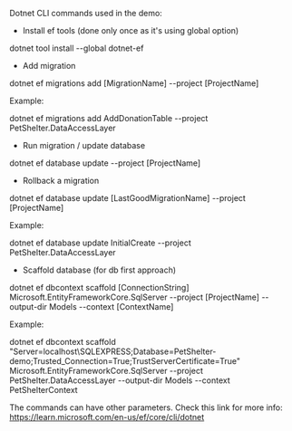 Dotnet CLI commands used in the demo:

- Install ef tools (done only once as it's using global option)

dotnet tool install --global dotnet-ef

- Add migration

dotnet ef migrations add [MigrationName] --project [ProjectName]

Example: 

dotnet ef migrations add AddDonationTable --project PetShelter.DataAccessLayer

- Run migration / update database

dotnet ef database update --project [ProjectName]

- Rollback a migration

dotnet ef database update [LastGoodMigrationName] --project [ProjectName]

Example: 

dotnet ef database update InitialCreate --project PetShelter.DataAccessLayer

- Scaffold database (for db first approach)

dotnet ef dbcontext scaffold [ConnectionString] Microsoft.EntityFrameworkCore.SqlServer --project [ProjectName] --output-dir Models --context [ContextName]

Example:

dotnet ef dbcontext scaffold "Server=localhost\SQLEXPRESS;Database=PetShelter-demo;Trusted_Connection=True;TrustServerCertificate=True" Microsoft.EntityFrameworkCore.SqlServer --project PetShelter.DataAccessLayer --output-dir Models --context PetShelterContext

The commands can have other parameters. Check this link for more info: https://learn.microsoft.com/en-us/ef/core/cli/dotnet

